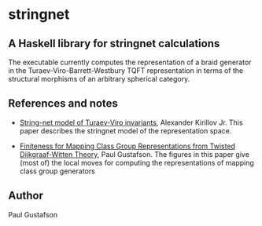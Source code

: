 # stringnet
A Haskell library for stringnet calculations 
--------------------

The executable currently computes the representation of a braid
generator in the Turaev-Viro-Barrett-Westbury TQFT representation in
terms of the structural morphisms of an arbitrary spherical category.


References and notes
--------------------

 * [String-net model of Turaev-Viro
   invariants](https://arxiv.org/abs/1106.6033), Alexander Kirillov
   Jr. This paper describes the stringnet model of the representation
   space.
   
 * [Finiteness for Mapping Class Group Representations from Twisted
   Dijkgraaf-Witten Theory](https://arxiv.org/abs/1610.06069), Paul
   Gustafson.  The figures in this paper give (most of) the local
   moves for computing the representations of mapping class group
   generators

   
Author
--------------------
Paul Gustafson
